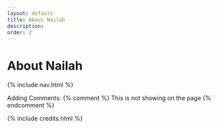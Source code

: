 ```yaml
---
layout: default
title: About Nailah
description: 
order: 2
---
```


# About Nailah

{% include nav.html %}

Adding Comments: {% comment %} This is not showing on the page {% endcomment %}

{% include credits.html %}
